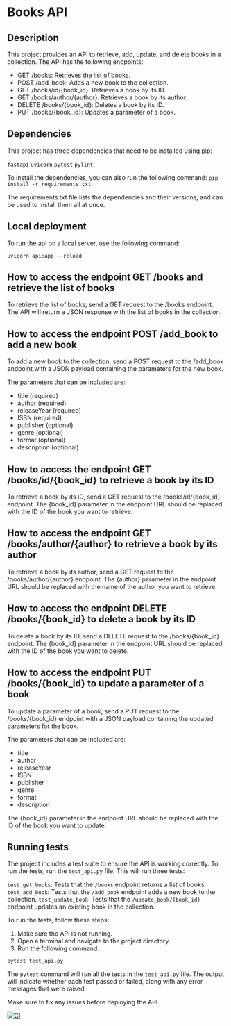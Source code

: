 # Books API

## Description
This project provides an API to retrieve, add, update, and delete books in a collection. The API has the following endpoints:

* GET /books: Retrieves the list of books.
* POST /add_book: Adds a new book to the collection.
* GET /books/id/{book_id}: Retrieves a book by its ID.
* GET /books/author/{author}: Retrieves a book by its author.
* DELETE /books/{book_id}: Deletes a book by its ID.
* PUT /books/{book_id}: Updates a parameter of a book.


## Dependencies
This project has three dependencies that need to be installed using pip:

`fastapi`
`uvicorn`
`pytest`
`pylint`

To install the dependencies, you can also run the following command:
`pip install -r requirements.txt`

The requirements.txt file lists the dependencies and their versions, and can be used to install them all at once.

## Local deployment
To run the api on a local server, use the following command:

`uvicorn api:app --reload `


## How to access the endpoint GET /books and retrieve the list of books
To retrieve the list of books, send a GET request to the /books endpoint. The API will return a JSON response with the list of books in the collection.

## How to access the endpoint POST /add_book to add a new book
To add a new book to the collection, send a POST request to the /add_book endpoint with a JSON payload containing the parameters for the new book.

The parameters that can be included are:

* title (required)
* author (required)
* releaseYear (required)
* ISBN (required)
* publisher (optional)
* genre (optional)
* format (optional)
* description (optional)


## How to access the endpoint GET /books/id/{book_id} to retrieve a book by its ID
To retrieve a book by its ID, send a GET request to the /books/id/{book_id} endpoint. The {book_id} parameter in the endpoint URL should be replaced with the ID of the book you want to retrieve.


## How to access the endpoint GET /books/author/{author} to retrieve a book by its author
To retrieve a book by its author, send a GET request to the /books/author/{author} endpoint. The {author} parameter in the endpoint URL should be replaced with the name of the author you want to retrieve.


## How to access the endpoint DELETE /books/{book_id} to delete a book by its ID
To delete a book by its ID, send a DELETE request to the /books/{book_id} endpoint. The {book_id} parameter in the endpoint URL should be replaced with the ID of the book you want to delete.


## How to access the endpoint PUT /books/{book_id} to update a parameter of a book
To update a parameter of a book, send a PUT request to the /books/{book_id} endpoint with a JSON payload containing the updated parameters for the book.

The parameters that can be included are:

* title 
* author 
* releaseYear 
* ISBN 
* publisher 
* genre 
* format 
* description 

The {book_id} parameter in the endpoint URL should be replaced with the ID of the book you want to update.


## Running tests
The project includes a test suite to ensure the API is working correctly. To run the tests, run the `test_api.py` file. This will run three tests:

`test_get_books`: Tests that the `/books` endpoint returns a list of books.
`test_add_book`: Tests that the `/add_book` endpoint adds a new book to the collection.
`test_update_book`: Tests that the `/update_book/{book_id}` endpoint updates an existing book in the collection.

To run the tests, follow these steps:

1. Make sure the API is not running.
2. Open a terminal and navigate to the project directory.
3. Run the following command:

`pytest test_api.py`

The `pytest` command will run all the tests in the `test_api.py` file. The output will indicate whether each test passed or failed, along with any error messages that were raised.

Make sure to fix any issues before deploying the API.

[![CI](https://github.com/WillDev-co/books-crud/actions/workflows/ci.yml/badge.svg)](https://github.com/WillDev-co/books-crud/actions/workflows/ci.yml)

